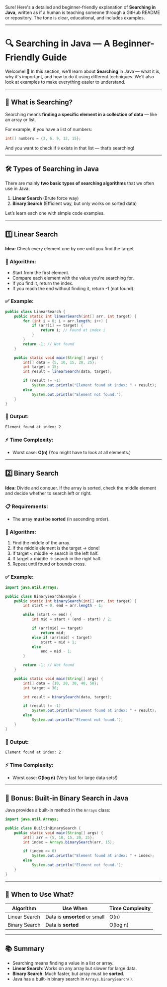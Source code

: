 Sure! Here's a detailed and beginner-friendly explanation of **Searching in Java**, written as if a human is teaching someone through a GitHub README or repository. The tone is clear, educational, and includes examples.

---

# 🔍 Searching in Java — A Beginner-Friendly Guide

Welcome! 🙌
In this section, we’ll learn about **Searching** in Java — what it is, why it's important, and how to do it using different techniques. We’ll also look at examples to make everything easier to understand.

---

## 📌 What is Searching?

Searching means **finding a specific element in a collection of data** — like an array or list.

For example, if you have a list of numbers:

```java
int[] numbers = {3, 6, 9, 12, 15};
```

And you want to check if `9` exists in that list — that’s searching!

---

## 🛠️ Types of Searching in Java

There are mainly **two basic types of searching algorithms** that we often use in Java:

1. **Linear Search** (Brute force way)
2. **Binary Search** (Efficient way, but only works on sorted data)

Let’s learn each one with simple code examples.

---

## 1️⃣ Linear Search

**Idea:**
Check every element one by one until you find the target.

### 🔁 Algorithm:

* Start from the first element.
* Compare each element with the value you're searching for.
* If you find it, return the index.
* If you reach the end without finding it, return -1 (not found).

### ✅ Example:

```java
public class LinearSearch {
    public static int linearSearch(int[] arr, int target) {
        for (int i = 0; i < arr.length; i++) {
            if (arr[i] == target) {
                return i; // Found at index i
            }
        }
        return -1; // Not found
    }

    public static void main(String[] args) {
        int[] data = {5, 10, 15, 20, 25};
        int target = 15;
        int result = linearSearch(data, target);

        if (result != -1)
            System.out.println("Element found at index: " + result);
        else
            System.out.println("Element not found.");
    }
}
```

### 📝 Output:

```
Element found at index: 2
```

### ⚡ Time Complexity:

* Worst case: **O(n)**
  (You might have to look at all elements.)

---

## 2️⃣ Binary Search

**Idea:**
Divide and conquer. If the array is sorted, check the middle element and decide whether to search left or right.

### 📋 Requirements:

* The array **must be sorted** (in ascending order).

### 🔁 Algorithm:

1. Find the middle of the array.
2. If the middle element is the target → done!
3. If target < middle → search in the left half.
4. If target > middle → search in the right half.
5. Repeat until found or bounds cross.

### ✅ Example:

```java
import java.util.Arrays;

public class BinarySearchExample {
    public static int binarySearch(int[] arr, int target) {
        int start = 0, end = arr.length - 1;

        while (start <= end) {
            int mid = start + (end - start) / 2;

            if (arr[mid] == target)
                return mid;
            else if (arr[mid] < target)
                start = mid + 1;
            else
                end = mid - 1;
        }

        return -1; // Not found
    }

    public static void main(String[] args) {
        int[] data = {10, 20, 30, 40, 50};
        int target = 30;

        int result = binarySearch(data, target);

        if (result != -1)
            System.out.println("Element found at index: " + result);
        else
            System.out.println("Element not found.");
    }
}
```

### 📝 Output:

```
Element found at index: 2
```

### ⚡ Time Complexity:

* Worst case: **O(log n)**
  (Very fast for large data sets!)

---

## 🔄 Bonus: Built-in Binary Search in Java

Java provides a built-in method in the `Arrays` class:

```java
import java.util.Arrays;

public class BuiltInBinarySearch {
    public static void main(String[] args) {
        int[] arr = {5, 10, 15, 20, 25};
        int index = Arrays.binarySearch(arr, 15);

        if (index >= 0)
            System.out.println("Element found at index: " + index);
        else
            System.out.println("Element not found.");
    }
}
```

---

## 🧠 When to Use What?

| Algorithm     | Use When                      | Time Complexity |
| ------------- | ----------------------------- | --------------- |
| Linear Search | Data is **unsorted** or small | O(n)            |
| Binary Search | Data is **sorted**            | O(log n)        |

---

## 📚 Summary

* Searching means finding a value in a list or array.
* **Linear Search**: Works on any array but slower for large data.
* **Binary Search**: Much faster, but array must be **sorted**.
* Java has a built-in binary search in `Arrays.binarySearch()`.
